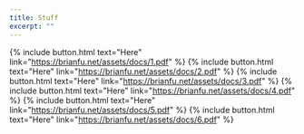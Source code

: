 ```yaml
---
title: Stuff
excerpt: ""
---
```



{% include button.html text="Here" link="https://brianfu.net/assets/docs/1.pdf" %}
{% include button.html text="Here" link="https://brianfu.net/assets/docs/2.pdf" %}
{% include button.html text="Here" link="https://brianfu.net/assets/docs/3.pdf" %}
{% include button.html text="Here" link="https://brianfu.net/assets/docs/4.pdf" %}
{% include button.html text="Here" link="https://brianfu.net/assets/docs/5.pdf" %}
{% include button.html text="Here" link="https://brianfu.net/assets/docs/6.pdf" %}